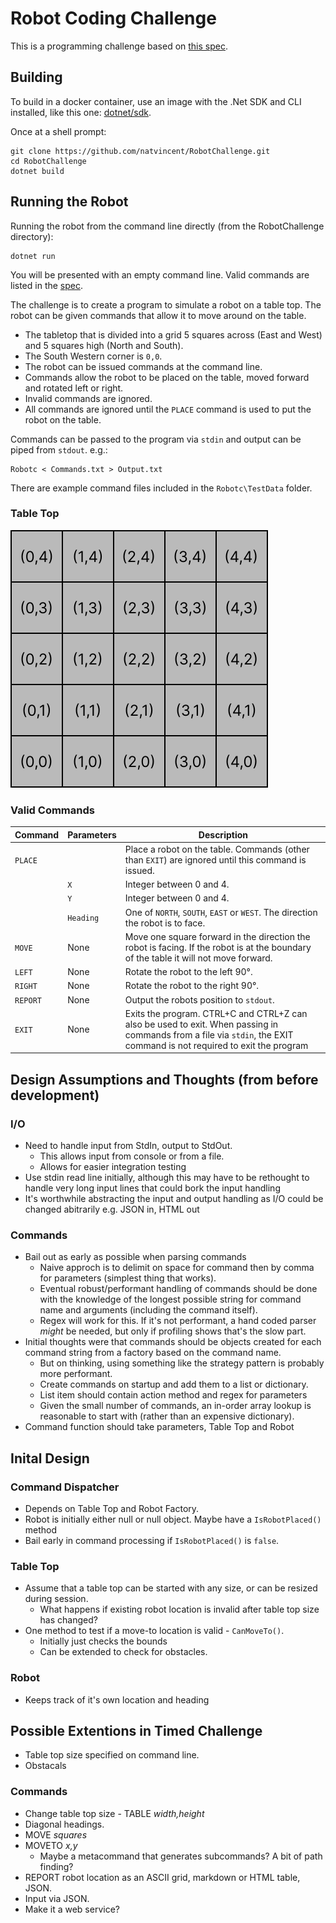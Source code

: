 # Robot Coding Challenge
This is a programming challenge based on [this spec](20_coding_test.md).
## Building
To build in a docker container, use an image with the .Net SDK and CLI installed, like this one: [dotnet/sdk](https://hub.docker.com/_/microsoft-dotnet-sdk/).

Once at a shell prompt:

```
git clone https://github.com/natvincent/RobotChallenge.git
cd RobotChallenge
dotnet build
```
## Running the Robot

Running the robot from the command line directly (from the RobotChallenge directory):
```
dotnet run
```
You will be presented with an empty command line. Valid commands are listed in the [spec](20_coding_test.md).

The challenge is to create a program to simulate a robot on a table top. The robot can be given commands that allow it to move around on the table.

* The tabletop that is divided into a grid 5 squares across (East and West) and 5 squares high (North and South).
* The South Western corner is ```0,0```.
* The robot can be issued commands at the command line. 
* Commands allow the robot to be placed on the table, moved forward and rotated left or right.
* Invalid commands are ignored.
* All commands are ignored until the ```PLACE``` command is used to put the robot on the table.

Commands can be passed to the program via ```stdin``` and output can be piped from ```stdout```. e.g.:

```
Robotc < Commands.txt > Output.txt
```

There are example command files included in the ```Robotc\TestData``` folder.

### Table Top
![Table Top Layout](TableTop.svg)

### Valid Commands
|Command|Parameters|Description|
|--------|----------------|------|
|```PLACE```||Place a robot on the table. Commands (other than ```EXIT```) are ignored until this command is issued.|
||```X```|Integer between 0 and 4.|
||```Y```|Integer between 0 and 4.|
||```Heading```|One of ```NORTH```, ```SOUTH```, ```EAST``` or ```WEST```. The direction the robot is to face.|
|```MOVE```|None|Move one square forward in the direction the robot is facing. If the robot is at the boundary of the table it will not move forward.|
|```LEFT```|None|Rotate the robot to the left 90°.|
|```RIGHT```|None|Rotate the robot to the right 90°.|
|```REPORT```|None|Output the robots position to ```stdout```.|
|```EXIT```|None|Exits the program. CTRL+C and CTRL+Z can also be used to exit. When passing in commands from a file via ```stdin```, the EXIT command is not required to exit the program|

## Design Assumptions and Thoughts (from before development)
### I/O
- Need to handle input from StdIn, output to StdOut. 
  - This allows input from console or from a file. 
  - Allows for easier integration testing
- Use stdin read line initially, although this may have to be rethought to handle very long input lines that could bork the input handling
- It's worthwhile abstracting the input and output handling as I/O could be changed abitrarily e.g. JSON in, HTML out
### Commands
- Bail out as early as possible when parsing commands
  - Naive approch is to delimit on space for command then by comma for parameters (simplest thing that works). 
  - Eventual robust/performant handling of commands should be done with the knowledge of the longest possible string for command name and arguments (including the command itself).
  - Regex will work for this. If it's not performant, a hand coded parser *might* be needed, but only if profiling shows that's the slow part.
- Initial thoughts were that commands should be objects created for each command string from a factory based on the command name.
  - But on thinking, using something like the strategy pattern is probably more performant.
  - Create commands on startup and add them to a list or dictionary.
  - List item should contain action method and regex for parameters
  - Given the small number of commands, an in-order array lookup is reasonable to start with (rather than an expensive dictionary).
- Command function should take parameters, Table Top and Robot
## Inital Design
### Command Dispatcher 
- Depends on Table Top and Robot Factory.
- Robot is initially either null or null object. Maybe have a `IsRobotPlaced()` method
- Bail early in command processing if `IsRobotPlaced()` is `false`.
### Table Top
- Assume that a table top can be started with any size, or can be resized during session.
  - What happens if existing robot location is invalid after table top size has changed? 
- One method to test if a move-to location is valid - `CanMoveTo()`.
  - Initially just checks the bounds
  - Can be extended to check for obstacles. 
### Robot
- Keeps track of it's own location and heading

## Possible Extentions in Timed Challenge
- Table top size specified on command line.
- Obstacals
### Commands
- Change table top size - TABLE *width,height*
- Diagonal headings.
- MOVE *squares*
- MOVETO *x,y*
  - Maybe a metacommand that generates subcommands? A bit of path finding?
- REPORT robot location as an ASCII grid, markdown or HTML table, JSON.
- Input via JSON.
- Make it a web service?